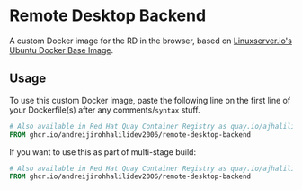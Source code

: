 # Remote Desktop Backend

[dockerfileurl]: https://github.com/linuxserver/docker-baseimage-ubuntu/blob/master/Dockerfile

A custom Docker image for the RD in the browser, based on [Linuxserver.io's Ubuntu Docker Base Image][dockerfileurl].

## Usage

To use this custom Docker image, paste the following line on the first line of your
Dockerfile(s) after any comments/`syntax` stuff.

```dockerfile
# Also available in Red Hat Quay Container Registry as quay.io/ajhalili2006/remote-desktop-backend
FROM ghcr.io/andreijirohhalilidev2006/remote-desktop-backend
```

If you want to use this as part of multi-stage build:

```dockerfile
# Also available in Red Hat Quay Container Registry as quay.io/ajhalili2006/remote-desktop-backend
FROM ghcr.io/andreijirohhalilidev2006/remote-desktop-backend
```
